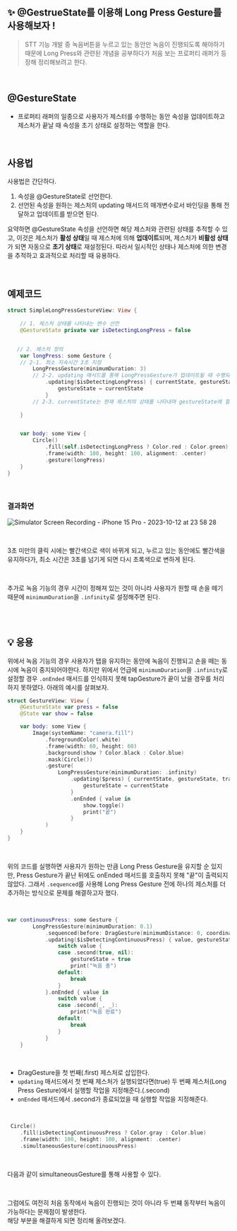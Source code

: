 ## ✨ @GestrueState를 이용해 Long Press Gesture를 사용해보자 !

> STT 기능 개발 중 녹음버튼을 누르고 있는 동안만 녹음이 진행되도록 해야하기 때문에 Long Press와 관련된 개념을 공부하다가 처음 보는 프로퍼티 래퍼가 등장해 정리해보려고 한다. </br>

</br>

## @GestureState

- 프로퍼티 래퍼의 일종으로 사용자가 제스터를 수행하는 동안 속성을 업데이트하고 제스처가 끝날 때 속성을 초기 상태로 설정하는 역할을 한다.

</br>

## 사용법

사용법은 간단하다. 

1. 속성을 @GestureState로 선언한다.
2. 선언된 속성을 원하는 제스처의 updating 매서드의 매개변수로서 바인딩을 통해 전달하고 업데이트를 받으면 된다.

요약하면 @GestureState 속성을 선언하면 해당 제스처와 관련된 상태를 추적할 수 있고, 이것은 제스처가 **활성 상태**일 때 제스처에 의해 **업데이트**되며, 제스처가 **비활성 상태**가 되면 자동으로 **초기 상태**로 재설정된다. 
따라서 일시적인 상태나 제스처에 의한 변경을 추적하고 효과적으로 처리할 때 유용하다.

</br>

## 예제코드

```swift
struct SimpleLongPressGestureView: View {
    
    // 1. 제스처 상태를 나타내는 변수 선언
    @GestureState private var isDetectingLongPress = false


   // 2. 제스처 정의
    var longPress: some Gesture {
	// 2-1. 최소 지속시간 3초 지정
        LongPressGesture(minimumDuration: 3)
	    // 2-2. updating 매서드를 통해 LongPressGesture가 업데이트될 때 수행되는 작업 정의
            .updating($isDetectingLongPress) { currentState, gestureState, transaction in
                gestureState = currentState
            }
	    // 2-3. currentState는 현재 제스처의 상태를 나타내며 gestureState에 할당하여 이 상태를 업데이트한다.
	
    }


    var body: some View {
        Circle()
            .fill(self.isDetectingLongPress ? Color.red : Color.green)
            .frame(width: 100, height: 100, alignment: .center)
            .gesture(longPress)
    }
}
```

</br>

### 결과화면
![Simulator Screen Recording - iPhone 15 Pro - 2023-10-12 at 23 58 28](https://github.com/GYURI-PARK/TIL_iOS/assets/93391058/2ea08338-400d-4a79-8d50-8998feb464de)

</br>

3초 미만의 클릭 시에는 빨간색으로 색이 바뀌게 되고, 
누르고 있는 동안에도 빨간색을 유지하다가,
최소 시간은 3초를 넘기게 되면 다시 초록색으로 변하게 된다. 

</br>

추가로 녹음 기능의 경우 시간이 정해져 있는 것이 아니라 사용자가 원할 때 손을 떼기 때문에 `minimumDuration`을 `.infinity`로 설정해주면 된다.

</br>
</br>


## 💡 응용
위에서 녹음 기능의 경우 사용자가 탭을 유지하는 동안에 녹음이 진행되고 손을 떼는 동시에 녹음이 중지되어야한다. 하지만 위에서 언급에 `minimumDuration`을 `.infinity`로 설정할 경우 `.onEnded` 매서드를 인식하지 못해 tapGesture가 끝이 났을 경우를 처리하지 못하였다. 아래의 예시를 살펴보자. </br>

```swift
struct GestureView: View {
    @GestureState var press = false
    @State var show = false

    var body: some View {
        Image(systemName: "camera.fill")
            .foregroundColor(.white)
            .frame(width: 60, height: 60)
            .background(show ? Color.black : Color.blue)
            .mask(Circle())
            .gesture(
                LongPressGesture(minimumDuration: .infinity)
                    .updating($press) { currentState, gestureState, transaction in
                        gestureState = currentState
                    }
                    .onEnded { value in
                        show.toggle()
                        print("끝")
                    }
            )
    }
}
```
</br>

위의 코드를 실행하면 사용자가 원하는 만큼 Long Press Gesture을 유지할 순 있지만, Press Gesture가 끝난 뒤에도 onEnded 매서드를 호출하지 못해 "끝"이 출력되지 않았다. 그래서 `.sequenced`를 사용해 Long Press Gesture 전에 하나의 제스처를 더 추가하는 방식으로 문제를 해결하고자 했다.

</br>

```swift
var continuousPress: some Gesture {
        LongPressGesture(minimumDuration: 0.1)
            .sequenced(before: DragGesture(minimumDistance: 0, coordinateSpace: .local))
            .updating($isDetectingContinuousPress) { value, gestureState, _ in
                switch value {
                case .second(true, nil):
                    gestureState = true
                    print("녹음 중")
                default:
                    break
                }
            }.onEnded { value in
                switch value {
                case .second(_, _):
                    print("녹음 완료")
                default:
                    break
                }
            }
    }
```

</br>

- DragGesture을 첫 번째(.first) 제스처로 삽입한다.
- `updating` 매서드에서 첫 번째 제스처가 실행되었다면(true) 두 번째 제스처(Long Press Gesture)에서 실행할 작업을 지정해준다.(.second)
- `onEnded` 매서드에서 .second가 종료되었을 때 실행할 작업을 지정해준다.

</br>

```swift
 Circle()
	.fill(isDetectingContinuousPress ? Color.gray : Color.blue)
	.frame(width: 100, height: 100, alignment: .center)
	.simultaneousGesture(continuousPress)
```
</br>

다음과 같이 simultaneousGesture를 통해 사용할 수 있다.

</br>

그럼에도 여전히 처음 동작에서 녹음이 진행되는 것이 아니라 두 번쨰 동작부터 녹음이 가능하다는 문제점이 발생한다. </br>
해당 부분을 해결하게 되면 정리해 올려보겠다.
